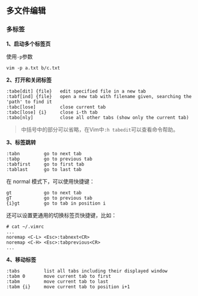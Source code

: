 ## 多文件编辑

### 多标签

**1、启动多个标签页**

使用`-p`参数

```
vim -p a.txt b/c.txt
```

**2、打开和关闭标签**

```
:tabe[dit] {file}   edit specified file in a new tab
:tabf[ind] {file}   open a new tab with filename given, searching the 'path' to find it
:tabc[lose]         close current tab
:tabc[lose] {i}     close i-th tab
:tabo[nly]          close all other tabs (show only the current tab)
```

> 中括号中的部分可以省略，在Vim中`:h tabedit`可以查看命令帮助。

**3、标签跳转**

```
:tabn         go to next tab
:tabp         go to previous tab
:tabfirst     go to first tab
:tablast      go to last tab
```

在 normal 模式下，可以使用快捷键：

```
gt            go to next tab
gT            go to previous tab
{i}gt         go to tab in position i 

```

还可以设置更通用的切换标签页快捷键，比如：

```
# cat ~/.vimrc
...
noremap <C-L> <Esc>:tabnext<CR>
noremap <C-H> <Esc>:tabprevious<CR>
...
```

**4、移动标签**

```
:tabs         list all tabs including their displayed window
:tabm 0       move current tab to first
:tabm         move current tab to last
:tabm {i}     move current tab to position i+1
```

